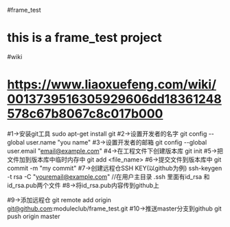 #frame_test
# this is a frame_test project 
#wiki
# https://www.liaoxuefeng.com/wiki/0013739516305929606dd18361248578c67b8067c8c017b000

#1->安装git工具 
	sudo apt-get install git
#2->设置开发者的名字
	git config --global user.name "you name"
#3->设置开发者的邮箱
	git config --global user.email "email@example.com"
#4->在工程文件下创建版本库
	git init
#5->把文件加到版本库中临时内存中
	git add <file_name>
#6->提交文件到版本库中
	git commit -m "my commit"
#7->创建远程仓SSH KEY(以github为例)
	ssh-keygen -t rsa -C "youremail@example.com"
	//在用户主目录 .ssh 里面有id_rsa 和 id_rsa.pub两个文件
#8->将id_rsa.pub内容传到github上

#9->添加远程仓
	git remote add origin git@github.com:moduleclub/frame_test.git 
#10->推送master分支到github
	git push origin master
	
